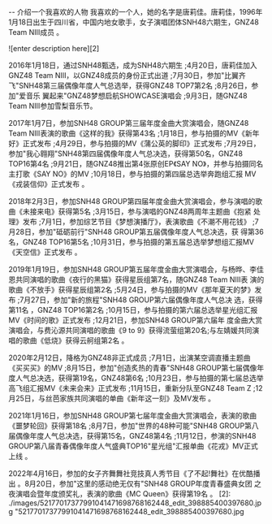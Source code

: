 -- 介绍一个我喜欢的人物
我喜欢的一个人，她的名字是唐莉佳。唐莉佳，1996年1月18日出生于四川省，中国内地女歌手，女子演唱团体SNH48六期生，GNZ48 Team NⅢ成员 。

![enter description here][2]

2016年1月18日，通过SNH48甄选，成为SNH48六期生 ;4月20日，唐莉佳加入GNZ48 Team NIII，以GNZ48成员的身份正式出道 ;7月30日，参加"比翼齐
飞"SNH48第三届偶像年度人气总选举，获得GNZ48 TOP7第2名 ;8月26日，参加"爱音乐 翼起来"GNZ48梦想启航SHOWCASE演唱会 ;9月3日，随GNZ48
Team NIII参加雪梨音乐节。

2017年1月7日，参加SNH48 GROUP第三届年度金曲大赏演唱会，随GNZ48 Team NIII表演的歌曲《这样的我》获得第43名 ;1月18日，参与拍摄的MV《新年
好》正式发布 ;4月29日，参与拍摄的MV《蒲公英的脚印》正式发布 ;7月29日，参加"我心翱翔"SNH48第四届偶像年度人气总决选，获得第50名，GNZ48
TOP16第4名 ;9月21日，随GNZ48推出第4张原创EP《SAY NO》，并参与拍摄同名主打歌《SAY NO》的MV ;10月18日，参与拍摄的第四届总选举奔跑组汇报
MV《戎装信仰》正式发布 。

2018年2月3日，参加SNH48 GROUP第四届年度金曲大赏演唱会，参与演唱的歌曲《未接来电》获得第5名 ;3月15日，参与演唱的GNZ48两周年主题曲《抱紧
处理》发布 ;7月1日，参加综艺节目《梦想演播厅》，表演歌曲《不潮不用花钱》 ;7月28日，参加"砥砺前行"SNH48 GROUP第五届偶像年度人气总决选，获
得第36名，GNZ48 TOP16第5名 ;10月31日，参与拍摄的第五届总选举梦想组汇报MV《天空信》正式发布 。

2019年1月19日，参加SNH48 GROUP第五届年度金曲大赏演唱会，与杨晔、李佳恩共同演唱的歌曲《夜行的黑猫》获得星辰组第7名，随GNZ48 Team NIII表
演的歌曲《不放手》获得星辰组第2名 ;5月24日，参与拍摄的MV《那年夏天的梦》发布 ;7月27日，参加"新的旅程"SNH48 GROUP第六届偶像年度人气总决
选，获得第11名 ，GNZ48 TOP16第2名 ;10月15日，参与拍摄的第六届总选举星光组汇报MV《时间的歌》正式发布 ;12月21日，参加SNH48 GROUP第六届年
度金曲大赏演唱会，与费沁源共同演唱的歌曲《9 to 9》获得流萤组第20名;与左婧媛共同演唱的歌曲《低烧》获得云舸组第2名 。


2020年2月12日，降格为GNZ48非正式成员 ;7月1日，出演某空调直播主题曲《买买买》的MV ;8月15日，参加"创造炙热的青春"SNH48 GROUP第七届偶像年
度人气总决选，获得第19名，GNZ48第6名 ;10月23日，参与拍摄的第七届总选举高飞组汇报MV《未来会来》正式发布 ;11月15日，重新分队至GNZ48 Team
Z ;12月25日，与丝芭家族共同演唱的单曲《新年这一刻》及MV发布 。

2021年1月16日，参加SNH48 GROUP第七届年度金曲大赏演唱会，表演的歌曲《噩梦轮回》获得第18名 ;8月7日，参加"世界的48种可能"SNH48 GROUP第八
届偶像年度人气总决选，获得第15名，GNZ48第4名 ;11月12日，参演的SNH48 GROUP第八届青春偶像年度人气盛典TOP16"星光组"汇报单曲《花戎》MV正式
上线 。

2022年4月16日，参加的女子齐舞舞社竞技真人秀节目《了不起!舞社》在优酷播出 。8月20日，参加"这里的感动绝无仅有"SNH48 GROUP年度青春盛典女团
之夜演唱会暨年度颁奖礼，表演的歌曲《MC Queen》获得第19名 。
  [2]: ./images/52177017377991041471698768162448_edit_398885400397680.jpg "52177017377991041471698768162448_edit_398885400397680.jpg

